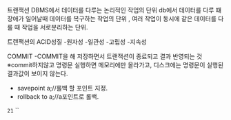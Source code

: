 트랜잭션 DBMS에서 데이터를 다루는 논리적인 작업의 단위
 db에서 데이터를 다루 떄 장애가 일어날때 데이터를 복구하는 작업의 단위
 , 여러 작업이 동시에 같은 데이터를 다룰 때 작업을 서로분리하는 단위.
 
트랜잭션의 ACID성질
 -원자성
 -일관성 
 -고립성
 -지속성
 
COMMIT 
 -COMMIT을 해 저장하면서 트랜잭션이 종료되고 결과 반영되는 것
 ※commit하지않고 명령문 실행하면 메모리에만 올라가고, 
   디스크에는 명령문이 실행된 결과값이 보이지 않는다.
  - savepoint a;//롤백 할 포인트 지정.
  - rollback to a;//a포인트로 롤백.






`21`
``